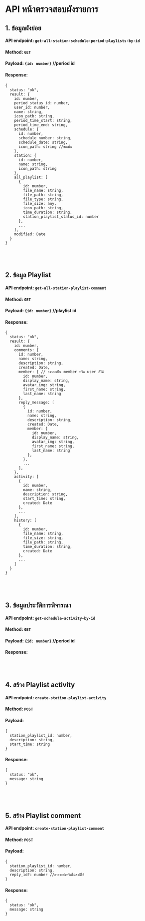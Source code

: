 # API หน้าตรวจสอบผังรายการ

## 1. ข้อมูลผังย่อย
#### API endpoint: ```get-all-station-schedule-period-playlists-by-id```
#### Method: ```GET```
#### Payload: ```{id: number}``` //period id
#### Response:
```
{
  status: "ok",
  result: {
    id: number,
    period_status_id: number,
    user_id: number,
    name: string,
    icon_path: string,
    period_time_start: string,
    period_time_end: string,
    schedule: {
      id: number,
      schedule_number: string,
      schedule_date: string,
      icon_path: string //ขอเพิ่ม
    },
    station: {
      id: number,
      name: string,
      icon_path: string
    },
    all_playlist: [
      {
        id: number,
        file_name: string,
        file_path: string,
        file_type: string,
        file_size: any,
        icon_path: string,
        time_duration: string,
        station_playlist_status_id: number
      },
      ...
    ],
    modified: Date
  }
}
```
## &nbsp;
## 2. ข้อมูล Playlist
#### API endpoint: ```get-all-station-playlist-comment```
#### Method: ```GET```
#### Payload: ```{id: number}``` //playlist id
#### Response:
```
{
  status: "ok",
  result: {
    id: number,
    comments: {
      id: number,
      name: string,
      description: string,
      created: Date,
      member: { // อาจจะเป็น member หรือ user ก็ได้
        id: number,
        display_name: string,
        avatar_img: string,
        first_name: string,
        last_name: string
      },
      reply_message: [
        {
          id: number,
          name: string,
          description: string,
          created: Date,
          member: {
            id: number,
            display_name: string,
            avatar_img: string,
            first_name: string,
            last_name: string
          },
        },
        ...
      ],
    }, 
    activity: [
      {
        id: number,
        name: string,
        description: string,
        start_time: string,
        created: Date
      },
      ...
    ],
    history: [
      {
        id: number,
        file_name: string,
        file_size: string,
        file_path: string,
        time_duration: string,
        created: Date
      },
      ...
    ]
  }
}
```

## &nbsp;
## 3. ข้อมูลประวัติการพิจารณา
#### API endpoint: ```get-schedule-activity-by-id```
#### Method: ```GET```
#### Payload: ```{id: number}``` //period id
#### Response: 


## &nbsp;
## 4. สร้าง Playlist activity
#### API endpoint: ```create-station-playlist-activity```
#### Method: ```POST```
#### Payload: 
```
{
  station_playlist_id: number,
  description: string,
  start_time: string
}
```
#### Response: 
```
{
  status: "ok",
  message: string
}
```

## &nbsp;
## 5. สร้าง Playlist comment
#### API endpoint: ```create-station-playlist-comment```
#### Method: ```POST```
#### Payload: 
```
{
  station_playlist_id: number,
  description: string,
  reply_id?: number //อาจจะส่งหรือไม่ส่งก็ได้
}
```
#### Response: 
```
{
  status: "ok",
  message: string
}
```

